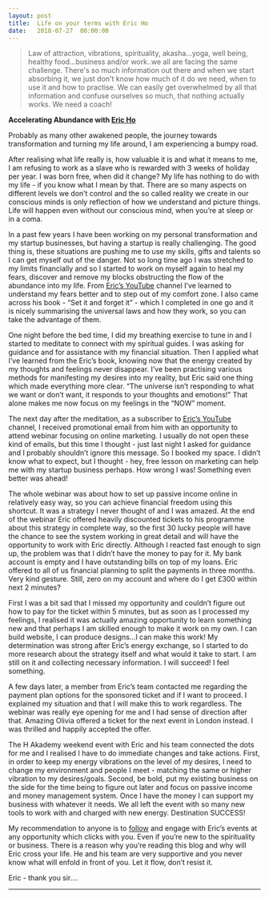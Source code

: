 ```yaml
---
layout: post
title:  Life on your terms with Eric Ho
date:   2018-07-27  00:00:00
---
```

>Law of attraction, vibrations, spirituality, akasha...yoga, well being, healthy food...business and/or work..we all are facing the same challenge. There's so much information out there and when we start absorbing it, we just don't know how much of it do we need, when to use it and how to practise. We can easily get overwhelmed by all that information and confuse ourselves so much, that nothing actually works. We need a coach!

**Accelerating Abundance with [Eric Ho](http://www.erichoofficial.com)**

Probably as many other awakened people, the journey towards transformation and turning my life around, I am experiencing a bumpy road.

After realising what life really is, how valuable it is and what it means to me, I am refusing to work as a slave who is rewarded with 3 weeks of holiday per year. I was born free, when did it change? My life has nothing to do with my life - if you know what I mean by that. There are so many aspects on different levels we don’t control and the so called reality we create in our conscious  minds is only reflection of how we understand and picture things. Life will happen even without our conscious mind, when you’re at sleep or in a coma.

In a past few years I have been working on my personal transformation and my startup businesses, but having a startup is really challenging. The good thing is, these situations are pushing me to use my skills, gifts and talents so I can get myself out of the danger. Not so long time ago I was stretched to my limits financially and so I started to work on myself again to heal my fears, discover and remove my blocks obstructing the flow of the abundance into my life. From [Eric’s YouTube](https://www.youtube.com/user/EricHoOfficial) channel I’ve learned to understand my fears better and to step out of my comfort zone. I also came across his book - “Set it and forget it” - which I completed in one go and it is nicely summarising the universal laws and how they work, so you can take the advantage of them.

One night before the bed time, I did my breathing exercise to tune in and I started to meditate to connect with my spiritual guides. I was asking for guidance and for assistance with my financial situation. Then I applied what I’ve learned from the Eric’s book, knowing now that the energy created by my thoughts and feelings never disappear. I’ve been practising various methods for manifesting my desires into my reality, but Eric said one thing which made everything more clear. “The universe isn’t responding to what we want or don’t want, it responds to your thoughts and emotions!” That alone makes me now focus on my feelings in the “NOW” moment.

The next day after the meditation, as a subscriber to [Eric’s YouTube](https://www.youtube.com/user/EricHoOfficial) channel, I received promotional email from him with an opportunity to attend webinar focusing on online marketing. I usually  do not open  these kind of emails, but this time I thought - just last night I asked for guidance and I probably shouldn’t ignore this message. So I booked my space. I didn’t know what to expect, but I thought - hey, free lesson on marketing can help me with my startup business perhaps. How wrong I was! Something even better was ahead!

The whole webinar was about how to set up passive income online in relatively easy way, so you can achieve financial freedom using this shortcut. It was a strategy I never thought of and I was amazed. At the end of the webinar Eric offered heavily discounted tickets to his programme about this strategy in complete way, so the first 30 lucky people will have the chance to see the system working in great detail and will have the opportunity to work with Eric directly. Although I reacted fast enough to sign up, the problem was that I didn’t have the money to pay for it. My bank account is empty and I have outstanding bills on top of my loans. Eric offered to all of us financial planning to split the payments in three months. Very kind gesture. Still, zero on my account and where do I get £300 within next 2 minutes?

First I was a bit sad that I missed my opportunity and couldn’t figure out how to pay for the ticket within 5 minutes, but as soon as I processed my feelings, I realised it was actually amazing opportunity to learn something new and that perhaps I am skilled enough to make it work on my own. I can build website, I can produce designs…I can make this work! My determination was strong after Eric’s energy exchange, so I started to do more research about the strategy itself and what would it take to start. I am still on it and collecting necessary information. I will succeed! I feel something.

 A few days later, a member from Eric’s team contacted me regarding the payment plan options for the sponsored ticket and if I want to proceed. I explained my situation and that I will make this to work regardless. The webinar was really eye opening for me and I had sense  of direction after that. Amazing Olivia offered a ticket for the next event in London instead. I was thrilled and happily accepted the offer.

The H Akademy weekend event with Eric and his team connected the dots for me and I realised I have to do immediate changes and take actions. First, in order to keep my energy vibrations on the level of my desires, I need to change my environment and people I meet - matching the same or higher vibration to my desires/goals. Second, be bold, put my existing business on the side for the time being to figure out later and focus on passive income and money management system. Once I have the money I can support my business with whatever it needs. We all left the event with so many new tools to work with and charged with new energy. Destination SUCCESS!

My recommendation to anyone is to [follow](https://www.youtube.com/user/EricHoOfficial) and engage with Eric’s events at any opportunity which clicks with you. Even if you’re new to the spirituality or business. There is a reason why you’re reading this blog and why will Eric cross your life. He and his team are very supportive and you never know what will enfold in front of you. Let it flow, don’t resist it.

Eric - thank you sir….

____
